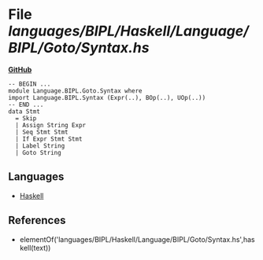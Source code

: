 # File _languages/BIPL/Haskell/Language/BIPL/Goto/Syntax.hs_
**[GitHub](https://github.com/softlang/yas/blob/master/languages/BIPL/Haskell/Language/BIPL/Goto/Syntax.hs)**
```
-- BEGIN ...
module Language.BIPL.Goto.Syntax where
import Language.BIPL.Syntax (Expr(..), BOp(..), UOp(..))
-- END ...
data Stmt
  = Skip
  | Assign String Expr
  | Seq Stmt Stmt
  | If Expr Stmt Stmt
  | Label String
  | Goto String
```

## Languages
* [Haskell](../languages/Haskell.md)

## References
* elementOf('languages/BIPL/Haskell/Language/BIPL/Goto/Syntax.hs',haskell(text))
